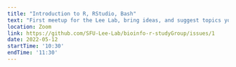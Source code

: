 ```yaml
---
title: "Introduction to R, RStudio, Bash"
text: "First meetup for the Lee Lab, bring ideas, and suggest topics you are interested in. All levels!"
location: Zoom
link: https://github.com/SFU-Lee-Lab/bioinfo-r-studyGroup/issues/1
date: 2022-05-12
startTime: '10:30'
endTime: '11:30'
---
```

